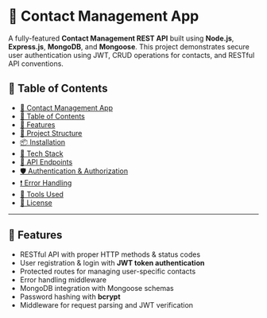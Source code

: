 # 📇 Contact Management App

A fully-featured **Contact Management REST API** built using **Node.js**, **Express.js**, **MongoDB**, and **Mongoose**. This project demonstrates secure user authentication using JWT, CRUD operations for contacts, and RESTful API conventions.

## 📌 Table of Contents

- [📇 Contact Management App](#-contact-management-app)
- [📌 Table of Contents](#-table-of-contents)
- [🚀 Features](#-features)
- [📁 Project Structure](#-project-structure)
- [📦 Installation](#-installation)
- [🔧 Tech Stack](#-tech-stack)
- [🧪 API Endpoints](#-api-endpoints)
- [🛡️ Authentication & Authorization](#️-authentication--authorization)
- [❗ Error Handling](#-error-handling)
- [🧰 Tools Used](#-tools-used)
- [📄 License](#-license)

---

## 🚀 Features

- RESTful API with proper HTTP methods & status codes
- User registration & login with **JWT token authentication**
- Protected routes for managing user-specific contacts
- Error handling middleware
- MongoDB integration with Mongoose schemas
- Password hashing with **bcrypt**
- Middleware for request parsing and JWT verification



